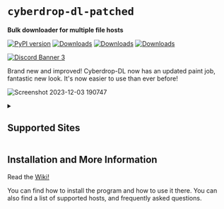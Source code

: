 # `cyberdrop-dl-patched`

**Bulk downloader for multiple file hosts**

[![PyPI version](https://badge.fury.io/py/cyberdrop-dl-patched.svg)](https://badge.fury.io/py/cyberdrop-dl-patched)
[![Downloads](https://static.pepy.tech/badge/cyberdrop-dl-patched)](https://pepy.tech/project/cyberdrop-dl-patched)
[![Downloads](https://static.pepy.tech/badge/cyberdrop-dl-patched/month)](https://pepy.tech/project/cyberdrop-dl-patched)
[![Downloads](https://static.pepy.tech/badge/cyberdrop-dl-patched/week)](https://pepy.tech/project/cyberdrop-dl-patched)

[![Discord Banner 3](https://discordapp.com/api/guilds/1070206871564197908/widget.png?style=banner3)](https://discord.com/invite/kbZCxz22Qp)

Brand new and improved! Cyberdrop-DL now has an updated paint job, fantastic new look. It's now easier to use than ever before!

![Screenshot 2023-12-03 190747](https://github.com/Jules-WinnfieldX/CyberDropDownloader/assets/61347133/aa6b7e21-a039-42e9-9308-ca62750a49cf)


<details>
  <summary><h2>Supported Sites</h2></summary>
  
  - bunkr
  - bunkrr
  - celebforum
  - coomer
  - cyberdrop
  - cyberfile
  - e-hentai
  - erome
  - fapello
  - f95zone
  - gofile
  - hotpic
  - ibb.co
  - imageban
  - imgbox
  - imgur
  - img.kiwi
  - jpg.church
  - jpg.homes
  - jpg.fish
  - jpg.fishing
  - jpg.pet
  - jpeg.pet
  - jpg1.su
  - jpg2.su
  - jpg3.su
  - jpg4.su
  - jpg5.su
  - host.church
  - kemono
  - leakedmodels
  - mediafire
  - nekohouse
  - nudostar.com
  - nudostar.tv
  - omegascans
  - pimpandhost
  - pixeldrain
  - postimg
  - realbooru
  - reddit
  - redd.it
  - redgifs
  - rule34.xxx
  - rule34.xyz
  - rule34vault
  - saint
  - scrolller
  - socialmediagirls
  - toonily
  - tokyomotion.net
  - xbunker
  - xbunkr
  - xxxbunker
</details>

## Installation and More Information

Read the [Wiki!](https://script-ware.gitbook.io/cyberdrop-dl)

You can find how to install the program and how to use it there. You can also find a list of supported hosts, and frequently asked questions.

